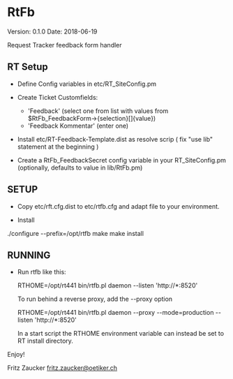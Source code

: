 RtFb
===
Version: 0.1.0
Date: 2018-06-19

Request Tracker feedback form handler

RT Setup
--------

  * Define Config variables in etc/RT_SiteConfig.pm
  

  * Create Ticket Customfields:

    - 'Feedback' (select one from list with values from $RtFb_FeedbackForm->{selection}[]{value})
    - 'Feedback Kommentar' (enter one)

  * Install etc/RT-Feedback-Template.dist as resolve scrip
    ( fix "use lib" statement at the beginning )

  * Create a RtFb_FeedbackSecret config variable in your RT_SiteConfig.pm
    (optionally, defaults to value in lib/RtFb.pm)

SETUP
-----

  * Copy etc/rft.cfg.dist to etc/rtfb.cfg and adapt file to your
    environment.

  * Install

  ./configure --prefix=/opt/rtfb
  make
  make install

RUNNING
-------

* Run rtfb like this:

     RTHOME=/opt/rt441 bin/rtfb.pl daemon --listen 'http://*:8520'

  To run behind a reverse proxy, add the --proxy option

     RTHOME=/opt/rt441 bin/rtfb.pl daemon --proxy --mode=production --listen 'http://*:8520'

  In a start script the RTHOME environment variable can instead be set to RT install directory.



Enjoy!

Fritz Zaucker <fritz.zaucker@oetiker.ch>

